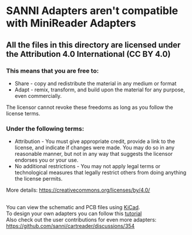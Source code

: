# SANNI Adapters aren't compatible with MiniReader Adapters



## All the files in this directory are licensed under the Attribution 4.0 International (CC BY 4.0)     

### This means that you are free to:    
- Share - copy and redistribute the material in any medium or format    
- Adapt - remix, transform, and build upon the material for any purpose, even commercially.  

The licensor cannot revoke these freedoms as long as you follow the license terms.    

### Under the following terms:    
- Attribution - You must give appropriate credit, provide a link to the license, and indicate if changes were made. You may do so in any reasonable manner, but not in any way that suggests the licensor endorses you or your use.    
- No additional restrictions - You may not apply legal terms or technological measures that legally restrict others from doing anything the license permits.    

More details: https://creativecommons.org/licenses/by/4.0/

##

You can view the schematic and PCB files using [KiCad](https://www.kicad.org/).   
To design your own adapters you can follow this [tutorial](https://github.com/sanni/cartreader/wiki/Designing-your-own-Adapters)   
Also check out the user contributions for even more adapters: https://github.com/sanni/cartreader/discussions/354    
